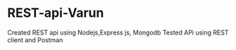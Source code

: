 # REST-api-Varun
 Created REST api using Nodejs,Express js, Mongodb
Tested APi using REST client and Postman